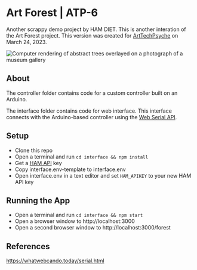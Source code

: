 # Art Forest | ATP-6

Another scrappy demo project by HAM DIET. This is another interation of the Art Forest project. This version was created for [ArtTechPsyche](https://arttechpsyche.org/) on March 24, 2023.

![Computer rendering of abstract trees overlayed on a photograph of a museum gallery](https://user-images.githubusercontent.com/3187493/230933968-e39e6706-92dd-4e39-84a6-a85ea0fe508a.jpg)

## About

The controller folder contains code for a custom controller built on an Arduino. 

The interface folder contains code for web interface. This interface connects with the Arduino-based controller using the [Web Serial API](https://developer.mozilla.org/en-US/docs/Web/API/Web_Serial_API).

## Setup

* Clone this repo
* Open a terminal and run `cd interface && npm install`
* Get a [HAM API](http://hvrd.art/api) key
* Copy interface\.env-template to interface\.env
* Open interface\.env in a text editor and set `HAM_APIKEY` to your new HAM API key

## Running the App

* Open a terminal and run `cd interface && npm start`
* Open a browser window to http://localhost:3000
* Open a second browser window to http://localhost:3000/forest

## References

https://whatwebcando.today/serial.html

